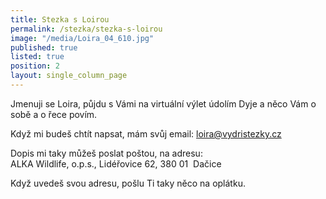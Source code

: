 ```yaml
---
title: Stezka s Loirou
permalink: /stezka/stezka-s-loirou
image: "/media/Loira_04_610.jpg"
published: true
listed: true
position: 2
layout: single_column_page
---
```

Jmenuji se Loira, půjdu s Vámi na virtuální výlet údolím Dyje a něco Vám
o sobě a o řece povím.

Když mi budeš chtít napsat, mám svůj email: loira@vydristezky.cz

Dopis mi taky můžeš poslat poštou, na adresu:  
ALKA Wildlife, o.p.s., Lidéřovice 62, 380 01  Dačice

Když uvedeš svou adresu, pošlu Ti taky něco na oplátku.
